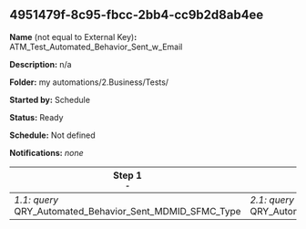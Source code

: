 ## 4951479f-8c95-fbcc-2bb4-cc9b2d8ab4ee

**Name** (not equal to External Key)**:** ATM_Test_Automated_Behavior_Sent_w_Email

**Description:** n/a

**Folder:** my automations/2.Business/Tests/

**Started by:** Schedule

**Status:** Ready

**Schedule:** Not defined

**Notifications:** _none_


| Step 1<br>_<small>-</small>_ | Step 2<br>_<small>-</small>_ |
| --- | --- |
| _1.1: query_<br>QRY_Automated_Behavior_Sent_MDMID_SFMC_Type | _2.1: query_<br>QRY_Automated_Behavio_Sent_AE_Type |
